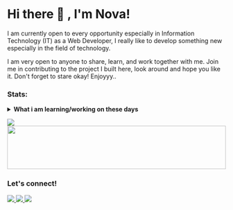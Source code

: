 # Hi there 👋 , I'm Nova!
I am currently open to every opportunity especially in Information Technology (IT) as a Web Developer, I really like to develop something new especially in the field of technology.

I am very open to anyone to share, learn, and work together with me. Join me in contributing to the project I built here, look around and hope you like it. Don't forget to stare okay! Enjoyyy..

### Stats:
<details>
 <summary><strong>What i am learning/working on these days</strong></summary>
    - 🔭 I’m currently working on ...</br>
    - 🌱 I’m currently learning VueJs For Beginners </br>
    - 👯 I’m looking to collaborate on Github </br>
    - 🤔 I’m looking for help with Organization </br>
    - 💬 Ask me about anything.</br>
    - 📫 How to reach me: <a href="mailto:novaardi810@gmail.com">Email me!</a>  </br>
    - 😄 Pronouns: He/Him </br>
    - ⚡ Fun fact: nothing😆 </br>
</details>
<p>
  <img src="https://github-readme-stats.vercel.app/api?username=novaardiansyah&hide=contribs,prs&show_icons=true&hide_border=true&title_color=000" />
  <img src="https://github-readme-stats.vercel.app/api/top-langs/?username=novaardiansyah&layout=compact" height=100 width="100%" />
</p>

### Let's connect!
<p>
  <a href="https://bit.ly/3oPuqFZ" target="_blank">
    <img src="https://img.shields.io/badge/nova_ardiansyah-30302f?style=flat&logo=linkedin" />
  </a>
  <a href="https://bit.ly/3ehTpNl" target="_blank">
    <img src="https://img.shields.io/badge/@novaardiansyah-30302f?style=flat&logo=instagram&logoColor=white" />
  </a>
  <a href="https://bit.ly/3oKtMJH" target="_blank">
    <img src="https://img.shields.io/badge/nova_ardiansyah-30302f?style=flat&logo=facebook&logoColor=white" />
  </a>
</p>
